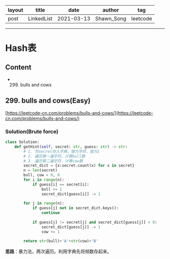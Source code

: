|   layout  |   title | date | author  | tag |
|  ----  | ----  | ---- | ---- | ---- |
|  post | LinkedList |  2021-03-13 | Shawn_Song  | leetcode
-------

# Hash表


## Content
* 299. bulls and cows

## 299. bulls and cows(Easy)

[https://leetcode-cn.com/problems/bulls-and-cows/](https://leetcode-cn.com/problems/bulls-and-cows/)


### Solution(Brute force)
```python
class Solution:
    def getHint(self, secret: str, guess: str) -> str:
        # 1. 将secret存入字典，键为字符，值为1
        # 2. 遍历第一遍字符，计算bull数
        # 3. 遍历第二遍字符，计算cow数
        secret_dict = {x:secret.count(x) for x in secret}
        n = len(secret)
        bull, cow = 0, 0
        for i in range(n):
            if guess[i] == secret[i]:
                bull += 1
                secret_dict[guess[i]] -= 1
                
        for j in range(n):
            if guess[j] not in secret_dict.keys():
                continue
            
            if guess[j] != secret[j] and secret_dict[guess[j]] > 0:
                secret_dict[guess[j]] -= 1
                cow += 1
    
        return str(bull)+'A'+str(cow)+'B'
```

**思路**：暴力法，两次遍历。利用字典先将频数存起来。












